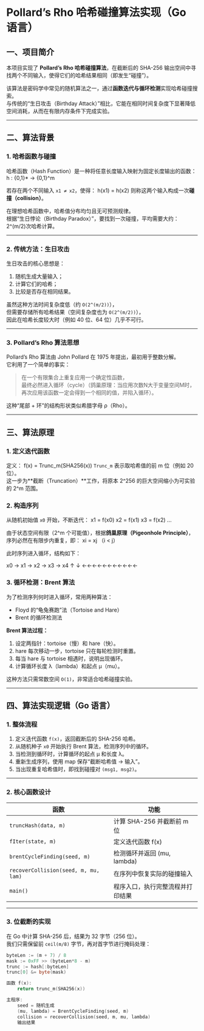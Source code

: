 # Pollard’s Rho 哈希碰撞算法实现（Go 语言）

## 一、项目简介

本项目实现了 **Pollard’s Rho 哈希碰撞算法**，在截断后的 SHA-256 输出空间中寻找两个不同输入，使得它们的哈希结果相同（即发生“碰撞”）。

该算法是密码学中常见的随机算法之一，通过**函数迭代与循环检测**实现哈希碰撞搜索。  
与传统的“生日攻击（Birthday Attack）”相比，它能在相同时间复杂度下显著降低空间消耗，从而在有限内存条件下完成实验。

---

## 二、算法背景

### 1. 哈希函数与碰撞

哈希函数（Hash Function）是一种将任意长度输入映射为固定长度输出的函数：
h : {0,1}* → {0,1}^m

若存在两个不同输入 `x1 ≠ x2`，使得：
h(x1) = h(x2)
则称这两个输入构成一次**碰撞（collision）**。

在理想哈希函数中，哈希值分布均匀且无可预测规律。  
根据“生日悖论（Birthday Paradox）”，要找到一次碰撞，平均需要大约：
2^(m/2)次哈希计算。

---

### 2. 传统方法：生日攻击

生日攻击的核心思想是：
1. 随机生成大量输入；
2. 计算它们的哈希；
3. 比较是否存在相同结果。

虽然这种方法时间复杂度低（约 `O(2^(m/2))`），  
但需要存储所有哈希结果（空间复杂度也为 `O(2^(m/2))`），  
因此在哈希长度较大时（例如 40 位、64 位）几乎不可行。

---

### 3. Pollard’s Rho 算法思想

Pollard’s Rho 算法由 John Pollard 在 1975 年提出，最初用于整数分解。  
它利用了一个简单的事实：

> 在一个有限集合上重复应用一个确定性函数，  
> 最终必然进入循环（cycle）（鸽巢原理：当应用次数N大于变量空间M时，再次应用该函数一定会得到一个相同的值，并陷入循环）。

这种“尾部 + 环”的结构形状类似希腊字母 ρ（Rho）。

---

## 三、算法原理

### 1. 定义迭代函数

定义：
f(x) = Trunc_m(SHA256(x))
`Trunc_m` 表示取哈希值的前 m 位（例如 20 位）。  
这一步为**截断（Truncation）**工作，将原本 2^256 的巨大空间缩小为可实验的 2^m 范围。

### 2. 构造序列

从随机初始值 `x0` 开始，不断迭代：
x1 = f(x0)
x2 = f(x1)
x3 = f(x2)
...

由于状态空间有限（2^m 个可能值），根据**鸽巢原理（Pigeonhole Principle）**，  
序列必然在有限步内重复，即：
xi = xj （i < j）


此时序列进入循环，结构如下：

x0 → x1 → x2 → x3 → x4
           ↑         ↓
           ←←←←←←←←←←←

### 3. 循环检测：Brent 算法

为了检测序列何时进入循环，常用两种算法：
- Floyd 的“龟兔赛跑”法（Tortoise and Hare）
- Brent 的循环检测法

**Brent 算法过程：**
1. 设定两指针：tortoise（慢）和 hare（快）。
2. hare 每次移动一步，tortoise 只在每轮检测时重置。
3. 每当 hare 与 tortoise 相遇时，说明出现循环。
4. 计算循环长度 λ（lambda）和起点 μ（mu）。

这种方法只需常数空间 `O(1)`，非常适合哈希碰撞实验。

---

## 四、算法实现逻辑（Go 语言）

### 1. 整体流程

1. 定义迭代函数 `f(x)`，返回截断后的 SHA-256 哈希。
2. 从随机种子 `x0` 开始执行 Brent 算法，检测序列中的循环。
3. 当检测到循环时，计算循环的起点 μ 和长度 λ。
4. 重新生成序列，使用 map 保存“截断哈希值 → 输入”。
5. 当出现重复哈希值时，即找到碰撞对 `(msg1, msg2)`。

---

### 2. 核心函数设计

| 函数 | 功能 |
|------|------|
| `truncHash(data, m)` | 计算 SHA-256 并截断前 m 位 |
| `fIter(state, m)` | 定义迭代函数 f(x) |
| `brentCycleFinding(seed, m)` | 检测循环并返回 (mu, lambda) |
| `recoverCollision(seed, m, mu, lam)` | 在序列中恢复实际的碰撞输入 |
| `main()` | 程序入口，执行完整流程并打印结果 |

---

### 3. 位截断的实现

在 Go 中计算 SHA-256 后，结果为 32 字节（256 位）。  
我们只需保留前 `ceil(m/8)` 字节，再对首字节进行掩码处理：
```go
byteLen := (m + 7) / 8
mask := 0xFF >> (byteLen*8 - m)
trunc := hash[:byteLen]
trunc[0] &= byte(mask)

函数 f(x):
    return trunc_m(SHA256(x))

主程序:
    seed = 随机生成
    (mu, lambda) = BrentCycleFinding(seed, m)
    collision = recoverCollision(seed, m, mu, lambda)
    输出结果
